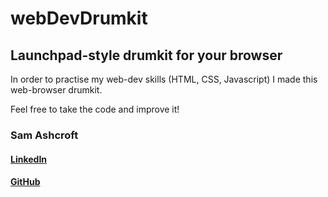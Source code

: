 # webDevDrumkit
## Launchpad-style drumkit for your browser

In order to practise my web-dev skills (HTML, CSS, Javascript) I made this web-browser drumkit.

Feel free to take the code and improve it!

### Sam Ashcroft
#### [LinkedIn](https://www.linkedin.com/in/samashcroft)
#### [GitHub](https://github.com/S-Ashcroft)
